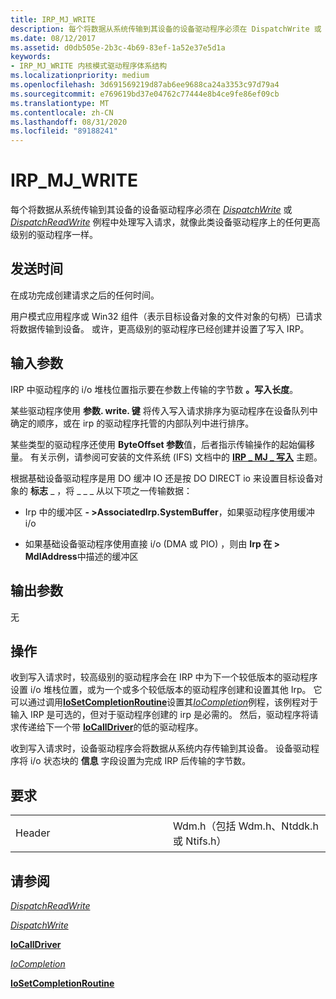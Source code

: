 ```yaml
---
title: IRP_MJ_WRITE
description: 每个将数据从系统传输到其设备的设备驱动程序必须在 DispatchWrite 或 DispatchReadWrite 例程中处理写入请求，就像此类设备驱动程序上的任何更高级别的驱动程序一样。
ms.date: 08/12/2017
ms.assetid: d0db505e-2b3c-4b69-83ef-1a52e37e5d1a
keywords:
- IRP_MJ_WRITE 内核模式驱动程序体系结构
ms.localizationpriority: medium
ms.openlocfilehash: 3d691569219d87ab6ee9688ca24a3353c97d79a4
ms.sourcegitcommit: e769619bd37e04762c77444e8b4ce9fe86ef09cb
ms.translationtype: MT
ms.contentlocale: zh-CN
ms.lasthandoff: 08/31/2020
ms.locfileid: "89188241"
---
```

# <a name="irp_mj_write"></a>IRP\_MJ\_WRITE


每个将数据从系统传输到其设备的设备驱动程序必须在 [*DispatchWrite*](./dispatchread--dispatchwrite--and-dispatchreadwrite-routines.md) 或 [*DispatchReadWrite*](./dispatchread--dispatchwrite--and-dispatchreadwrite-routines.md) 例程中处理写入请求，就像此类设备驱动程序上的任何更高级别的驱动程序一样。

<a name="when-sent"></a>发送时间
---------

在成功完成创建请求之后的任何时间。

用户模式应用程序或 Win32 组件（表示目标设备对象的文件对象的句柄）已请求将数据传输到设备。 或许，更高级别的驱动程序已经创建并设置了写入 IRP。

## <a name="input-parameters"></a>输入参数


IRP 中驱动程序的 i/o 堆栈位置指示要在参数上传输的字节数 **。写入长度**。

某些驱动程序使用 **参数. write. 键** 将传入写入请求排序为驱动程序在设备队列中确定的顺序，或在 irp 的驱动程序托管的内部队列中进行排序。

某些类型的驱动程序还使用 **ByteOffset 参数**值，后者指示传输操作的起始偏移量。 有关示例，请参阅可安装的文件系统 (IFS) 文档中的 [**IRP \_ MJ \_ 写入**](../ifs/irp-mj-write.md) 主题。

根据基础设备驱动程序是用 DO 缓冲 IO 还是按 DO DIRECT io 来设置目标设备对象的 **标志** \_ ，将 \_ \_ \_ 从以下项之一传输数据：

-   Irp 中的缓冲区 **- &gt;AssociatedIrp.SystemBuffer**，如果驱动程序使用缓冲 i/o

-   如果基础设备驱动程序使用直接 i/o (DMA 或 PIO) ，则由 **Irp 在 &gt; MdlAddress**中描述的缓冲区

## <a name="output-parameters"></a>输出参数


无

<a name="operation"></a>操作
---------

收到写入请求时，较高级别的驱动程序会在 IRP 中为下一个较低版本的驱动程序设置 i/o 堆栈位置，或为一个或多个较低版本的驱动程序创建和设置其他 Irp。 它可以通过调用[**IoSetCompletionRoutine**](/windows-hardware/drivers/ddi/wdm/nf-wdm-iosetcompletionroutine)设置其[*IoCompletion*](/windows-hardware/drivers/ddi/wdm/nc-wdm-io_completion_routine)例程，该例程对于输入 IRP 是可选的，但对于驱动程序创建的 irp 是必需的。 然后，驱动程序将请求传递给下一个带 [**IoCallDriver**](/windows-hardware/drivers/ddi/wdm/nf-wdm-iocalldriver)的低的驱动程序。

收到写入请求时，设备驱动程序会将数据从系统内存传输到其设备。 设备驱动程序将 i/o 状态块的 **信息** 字段设置为完成 IRP 后传输的字节数。

<a name="requirements"></a>要求
------------

<table>
<colgroup>
<col width="50%" />
<col width="50%" />
</colgroup>
<tbody>
<tr class="odd">
<td><p>Header</p></td>
<td>Wdm.h（包括 Wdm.h、Ntddk.h 或 Ntifs.h）</td>
</tr>
</tbody>
</table>

## <a name="see-also"></a>请参阅


[*DispatchReadWrite*](/windows-hardware/drivers/ddi/wdm/nc-wdm-driver_dispatch)

[*DispatchWrite*](/windows-hardware/drivers/ddi/wdm/nc-wdm-driver_dispatch)

[**IoCallDriver**](/windows-hardware/drivers/ddi/wdm/nf-wdm-iocalldriver)

[*IoCompletion*](/windows-hardware/drivers/ddi/wdm/nc-wdm-io_completion_routine)

[**IoSetCompletionRoutine**](/windows-hardware/drivers/ddi/wdm/nf-wdm-iosetcompletionroutine)

 

